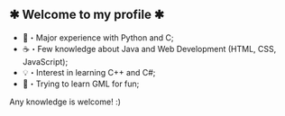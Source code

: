 ## ✱ Welcome to my profile ✱

  - 🐍・Major experience with Python and C;
  - ☕・Few knowledge about Java and Web Development (HTML, CSS, JavaScript);
  - 💡・Interest in learning C++ and C#;
  - 👾・Trying to learn GML for fun;

Any knowledge is welcome! :)

<!--
**pp1MB/pp1MB** is a ✨ _special_ ✨ repository because its `README.md` (this file) appears on your GitHub profile.

Here are some ideas to get you started:

- 🔭 I’m currently working on ...
- 🌱 I’m currently learning ...
- 👯 I’m looking to collaborate on ...
- 🤔 I’m looking for help with ...
- 💬 Ask me about ...
- 📫 How to reach me: ...
- 😄 Pronouns: ...
- ⚡ Fun fact: ...
-->
